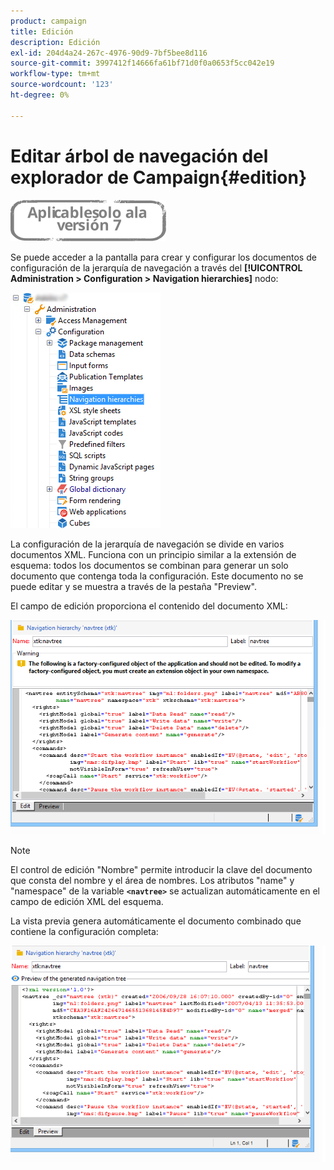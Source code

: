 ```yaml
---
product: campaign
title: Edición
description: Edición
exl-id: 204d4a24-267c-4976-90d9-7bf5bee8d116
source-git-commit: 3997412f14666fa61bf71d0f0a0653f5cc042e19
workflow-type: tm+mt
source-wordcount: '123'
ht-degree: 0%

---
```



# Editar árbol de navegación del explorador de Campaign{#edition}

![](../../assets/v7-only.svg)

Se puede acceder a la pantalla para crear y configurar los documentos de configuración de la jerarquía de navegación a través del **[!UICONTROL Administration > Configuration > Navigation hierarchies]** nodo:

![](assets/d_ncs_integration_navigation_arbo.png)

La configuración de la jerarquía de navegación se divide en varios documentos XML. Funciona con un principio similar a la extensión de esquema: todos los documentos se combinan para generar un solo documento que contenga toda la configuración. Este documento no se puede editar y se muestra a través de la pestaña &quot;Preview&quot;.

El campo de edición proporciona el contenido del documento XML:

![](assets/d_ncs_integration_navigation_edit.png)

>[!NOTE]
>
>El control de edición &quot;Nombre&quot; permite introducir la clave del documento que consta del nombre y el área de nombres. Los atributos &quot;name&quot; y &quot;namespace&quot; de la variable **`<navtree>`** se actualizan automáticamente en el campo de edición XML del esquema.

La vista previa genera automáticamente el documento combinado que contiene la configuración completa:

![](assets/d_ncs_integration_navigation_preview.png)

